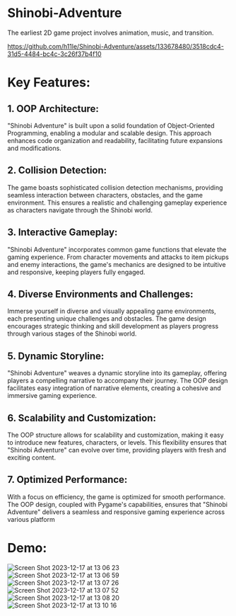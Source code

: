 # Shinobi-Adventure
The earliest 2D game project involves animation, music, and transition.

https://github.com/h11le/Shinobi-Adventure/assets/133678480/3518cdc4-31d5-4484-bc4c-3c26f37b4f10

# Key Features:

## 1. OOP Architecture:

"Shinobi Adventure" is built upon a solid foundation of Object-Oriented Programming, enabling a modular and scalable design. This approach enhances code organization and readability, facilitating future expansions and modifications.


## 2. Collision Detection:

The game boasts sophisticated collision detection mechanisms, providing seamless interaction between characters, obstacles, and the game environment. This ensures a realistic and challenging gameplay experience as characters navigate through the Shinobi world.


## 3. Interactive Gameplay:

"Shinobi Adventure" incorporates common game functions that elevate the gaming experience. From character movements and attacks to item pickups and enemy interactions, the game's mechanics are designed to be intuitive and responsive, keeping players fully engaged.


## 4. Diverse Environments and Challenges:

Immerse yourself in diverse and visually appealing game environments, each presenting unique challenges and obstacles. The game design encourages strategic thinking and skill development as players progress through various stages of the Shinobi world.

## 5. Dynamic Storyline:

"Shinobi Adventure" weaves a dynamic storyline into its gameplay, offering players a compelling narrative to accompany their journey. The OOP design facilitates easy integration of narrative elements, creating a cohesive and immersive gaming experience.


## 6. Scalability and Customization:

The OOP structure allows for scalability and customization, making it easy to introduce new features, characters, or levels. This flexibility ensures that "Shinobi Adventure" can evolve over time, providing players with fresh and exciting content.


## 7. Optimized Performance:

With a focus on efficiency, the game is optimized for smooth performance. The OOP design, coupled with Pygame's capabilities, ensures that "Shinobi Adventure" delivers a seamless and responsive gaming experience across various platform

# Demo:
![Screen Shot 2023-12-17 at 13 06 23](https://github.com/h11le/Shinobi-Adventure/assets/133678480/bcf7a330-ac34-4cce-86a0-000a438e2f15)
![Screen Shot 2023-12-17 at 13 06 59](https://github.com/h11le/Shinobi-Adventure/assets/133678480/8349b1e9-de36-4f78-96d0-3e72093b8025)
![Screen Shot 2023-12-17 at 13 07 26](https://github.com/h11le/Shinobi-Adventure/assets/133678480/4ab5632d-394e-411c-8c2c-26cfc33b16bf)
![Screen Shot 2023-12-17 at 13 07 52](https://github.com/h11le/Shinobi-Adventure/assets/133678480/e2c24a6b-8715-46d2-9dbd-f66a86b490c1)
![Screen Shot 2023-12-17 at 13 08 20](https://github.com/h11le/Shinobi-Adventure/assets/133678480/8fdb86b6-23a7-40fc-b400-52fe6128636b)
![Screen Shot 2023-12-17 at 13 10 16](https://github.com/h11le/Shinobi-Adventure/assets/133678480/9ce303e9-9328-43ec-8b1c-4ae67a3931f5)




